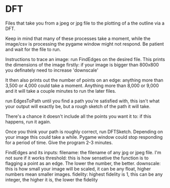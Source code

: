 # DFT
Files that take you from a jpeg or jpg file to the plotting of a the outline via a DFT.


Keep in mind that many of these processes take a moment,
while the image/csv is processing the pygame window might not respond.
Be patient and wait for the file to run.


Instructions to trace an image:
  run FindEdges on the desired file.
  This prints the dimensions of the image firstly:
    if your image is bigger than 800x800 you definately need to increase 'downscale'
    
  It then also prints out the number of points on an edge:
    anything more than 3,500 or 4,000 could take a moment. 
    Anything more than 8,000 or 9,000 and it will take a couple minutes to run the later files.

  run EdgesToPath until you find a path you're satisfied with,
  this isn't what your output will exactly be, but a rough sketch of the path it will take.
  
  There's a chance it doesn't include all the points you want it to:
    if this happens, run it again.
  

  Once you think your path is roughly correct, run DFTSketch.
  Depending on your image this could take a while.
  Pygame window could stop responding for a period of time.
  Give the program 2-3 minutes.
  
  

FindEdges and its inputs:
  filename: the filename of any jpg or jpeg file. I'm not sure if it works
  threshold: this is how sensetive the function is to flagging a point as an edge. The lower the number, the better.
  downscale: this is how small your image will be scaled, it can be any float, higher numbers mean smaller images.
  fidelity: highest fidelity is 1, this can be any integer, the higher it is, the lower the fidelity
